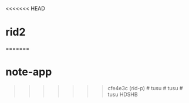 <<<<<<< HEAD
# rid2
=======
# note-app
>>>>>>> cfe4e3c (rid-p)
#   t u s u 
 
 #   t u s u 
 
 #   t u s u 
 HDSHB
 
